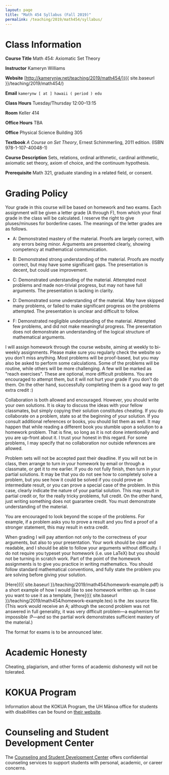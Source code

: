 ```yaml
---
layout: page
title: "Math 454 Syllabus (Fall 2019)"
permalink: /teaching/2019/math454/syllabus/
---
```


Class Information
=====

**Course Title** Math 454: Axiomatic Set Theory

**Instructor** Kameryn Williams

**Website** [http://kamerynjw.net/teaching/2019/math454/]({{ site.baseurl }}/teaching/2019/math454/)

**Email** `kamerynw [ at ] hawaii ( period ) edu`

**Class Hours** Tuesday/Thursday 12:00–13:15

**Room** Keller 414

**Office Hours** TBA

**Office** Physical Science Building 305

**Textbook** *A Course on Set Theory*, Ernest Schimmerling, 2011 edition. (ISBN 978-1-107-40048-1)

**Course Description** Sets, relations, ordinal arithmetic, cardinal arithmetic, axiomatic set theory, axiom of choice, and the continuum hypothesis.

**Prerequisite** Math 321, graduate standing in a related field, or consent. 


Grading Policy
=======

Your grade in this course will be based on homework and two exams. Each assignment will be given a letter grade (A through F), from which your final grade in the class will be calculated. I reserve the right to give pluses/minuses for borderline cases. The meanings of the letter grades are as follows.

* A: Demonstrated mastery of the material. Proofs are largely correct, with any errors being minor. Arguments are presented clearly, showing competency at mathematical communication. 

* B: Demonstrated strong understanding of the material. Proofs are mostly correct, but may have some significant gaps. The presentation is decent, but could use improvement.

* C: Demonstrated understanding of the material. Attempted most problems and made non-trivial progress, but may not have full arguments. The presentation is lacking in clarity.

* D: Demonstrated some understanding of the material. May have skipped many problems, or failed to make significant progress on the problems attempted. The presentation is unclear and difficult to follow.

* F: Demonstrated negligible understanding of the material. Attempted few problems, and did not make meaningful progress. The presentation does not demonstrate an understanding of the logical structure of mathematical arguments.

I will assign homework through the course website, aiming at weekly to bi-weekly assignments. Please make sure you regularly check the website so you don't miss anything. Most problems will be proof-based, but you may also be asked to perform some calculations. Some of the problems will be routine, while others will be more challenging. A few will be marked as "reach exercises". These are optional, more difficult problems. You are encouraged to attempt them, but it will not hurt your grade if you don't do them. On the other hand, successfully completing them is a good way to get extra credit :) 

Collaboration is both allowed and encouraged. However, you should write your own solutions. It is okay to discuss the ideas with your fellow classmates, but simply copying their solution constitutes cheating. If you do collaborate on a problem, state so at the beginning of your solution. If you consult additional references or books, you should list them as well. It may happen that while reading a different book you stumble upon a solution to a homework problem. That is fine, so long as it is not done intentionally and you are up-front about it. I trust your honest in this regard. For some problems, I may specify that no collaboration nor outside references are allowed. 

Problem sets will not be accepted past their deadline. If you will not be in class, then arrange to turn in your homework by email or through a classmate, or get it to me earlier. If you do not fully finish, then turn in your partial solutions. It may be that you do not see how to completely solve a problem, but you see how it could be solved if you could prove an intermediate result, or you can prove a special case of the problem. In this case, clearly indicate the nature of your partial solution. This may result in partial credit or, for the really tricky problems, full credit. On the other hand, just writing something does not guarantee credit. You must demonstrate understanding of the material.

You are encouraged to look beyond the scope of the problems. For example, if a problem asks you to prove a result and you find a proof of a stronger statement, this may result in extra credit.

When grading I will pay attention not only to the correctness of your arguments, but also to your presentation. Your work should be clear and readable, and I should be able to follow your arguments without difficulty. I do not require you typeset your homework (i.e. use LaTeX) but you should not be turning in scratch work. Part of the point of the homework assignments is to give you practice in writing mathematics. You should follow standard mathematical conventions, and fully state the problem you are solving before giving your solution.

[Here]({{ site.baseurl }}/teaching/2019/math454/homework-example.pdf) is a short example of how I would like to see homework written up. In case you want to use it as a template, [here]({{ site.baseurl }}/teaching/2019/math454/homework-example.tex) is the .tex source file. (This work would receive an A; although the second problem was not answered in full generality, it was very difficult problem—a euphemism for impossible :P—and so the partial work demonstrates sufficient mastery of the material.)

The format for exams is to be announced later.


Academic Honesty
========

Cheating, plagiarism, and other forms of academic dishonesty will not be tolerated.


KOKUA Program
=====

Information about the KOKUA Program, the UH Mānoa office for students with disabilities can be found on [their website](http://www.hawaii.edu/kokua/). 


Counseling and Student Development Center
==========

The [Counseling and Student Development Center](http://www.manoa.hawaii.edu/counseling/) offers confidential counseling services to support students with personal, academic, or career concerns. 
